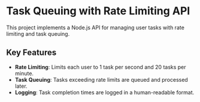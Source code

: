 # Task Queuing with Rate Limiting API

This project implements a Node.js API for managing user tasks with rate limiting and task queuing.

## Key Features
- **Rate Limiting**: Limits each user to 1 task per second and 20 tasks per minute.
- **Task Queuing**: Tasks exceeding rate limits are queued and processed later.
- **Logging**: Task completion times are logged in a human-readable format.
